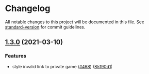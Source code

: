 # Changelog

All notable changes to this project will be documented in this file. See [standard-version](https://github.com/conventional-changelog/standard-version) for commit guidelines.

## [1.3.0](https://github.com/Terkwood/BUGOUT/compare/v1.2.0...v1.3.0) (2021-03-10)


### Features

* style invalid link to private game ([#468](https://github.com/Terkwood/BUGOUT/issues/468)) ([85190d1](https://github.com/Terkwood/BUGOUT/commit/85190d182544d723e573c4a3da0fe2691b6f5a6c))

